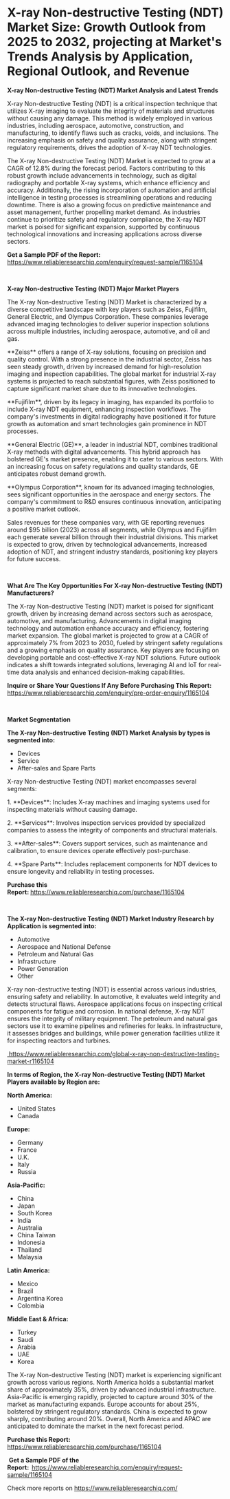 <p><h1>X-ray Non-destructive Testing (NDT) Market Size: Growth Outlook from 2025 to 2032, projecting at Market's Trends Analysis by Application, Regional Outlook, and Revenue</h1></p><p><strong>X-ray Non-destructive Testing (NDT) Market Analysis and Latest Trends</strong></p>
<p><p>X-ray Non-destructive Testing (NDT) is a critical inspection technique that utilizes X-ray imaging to evaluate the integrity of materials and structures without causing any damage. This method is widely employed in various industries, including aerospace, automotive, construction, and manufacturing, to identify flaws such as cracks, voids, and inclusions. The increasing emphasis on safety and quality assurance, along with stringent regulatory requirements, drives the adoption of X-ray NDT technologies.</p><p>The X-ray Non-destructive Testing (NDT) Market is expected to grow at a CAGR of 12.8% during the forecast period. Factors contributing to this robust growth include advancements in technology, such as digital radiography and portable X-ray systems, which enhance efficiency and accuracy. Additionally, the rising incorporation of automation and artificial intelligence in testing processes is streamlining operations and reducing downtime. There is also a growing focus on predictive maintenance and asset management, further propelling market demand. As industries continue to prioritize safety and regulatory compliance, the X-ray NDT market is poised for significant expansion, supported by continuous technological innovations and increasing applications across diverse sectors.</p></p>
<p><strong>Get a Sample PDF of the Report:&nbsp;</strong> <a href="https://www.reliableresearchiq.com/enquiry/request-sample/1165104?utm_campaign=2247&utm_medium=2&utm_source=Github&utm_content=ia&utm_term=11042025&utm_id=x-ray-non-destructive-testing-ndt">https://www.reliableresearchiq.com/enquiry/request-sample/1165104</a></p>
<p>&nbsp;</p>
<p><strong>X-ray Non-destructive Testing (NDT) Major Market Players</strong></p>
<p><p>The X-ray Non-destructive Testing (NDT) Market is characterized by a diverse competitive landscape with key players such as Zeiss, Fujifilm, General Electric, and Olympus Corporation. These companies leverage advanced imaging technologies to deliver superior inspection solutions across multiple industries, including aerospace, automotive, and oil and gas.</p><p>**Zeiss** offers a range of X-ray solutions, focusing on precision and quality control. With a strong presence in the industrial sector, Zeiss has seen steady growth, driven by increased demand for high-resolution imaging and inspection capabilities. The global market for industrial X-ray systems is projected to reach substantial figures, with Zeiss positioned to capture significant market share due to its innovative technologies.</p><p>**Fujifilm**, driven by its legacy in imaging, has expanded its portfolio to include X-ray NDT equipment, enhancing inspection workflows. The company's investments in digital radiography have positioned it for future growth as automation and smart technologies gain prominence in NDT processes.</p><p>**General Electric (GE)**, a leader in industrial NDT, combines traditional X-ray methods with digital advancements. This hybrid approach has bolstered GE's market presence, enabling it to cater to various sectors. With an increasing focus on safety regulations and quality standards, GE anticipates robust demand growth.</p><p>**Olympus Corporation**, known for its advanced imaging technologies, sees significant opportunities in the aerospace and energy sectors. The company's commitment to R&D ensures continuous innovation, anticipating a positive market outlook.</p><p>Sales revenues for these companies vary, with GE reporting revenues around $95 billion (2023) across all segments, while Olympus and Fujifilm each generate several billion through their industrial divisions. This market is expected to grow, driven by technological advancements, increased adoption of NDT, and stringent industry standards, positioning key players for future success.</p></p>
<p>&nbsp;</p>
<p><strong>What Are The Key Opportunities For X-ray Non-destructive Testing (NDT) Manufacturers?</strong></p>
<p><p>The X-ray Non-destructive Testing (NDT) market is poised for significant growth, driven by increasing demand across sectors such as aerospace, automotive, and manufacturing. Advancements in digital imaging technology and automation enhance accuracy and efficiency, fostering market expansion. The global market is projected to grow at a CAGR of approximately 7% from 2023 to 2030, fueled by stringent safety regulations and a growing emphasis on quality assurance. Key players are focusing on developing portable and cost-effective X-ray NDT solutions. Future outlook indicates a shift towards integrated solutions, leveraging AI and IoT for real-time data analysis and enhanced decision-making capabilities.</p></p>
<p><strong>Inquire or Share Your Questions If Any Before Purchasing This Report:</strong> <a href="https://www.reliableresearchiq.com/enquiry/pre-order-enquiry/1165104?utm_campaign=2247&utm_medium=2&utm_source=Github&utm_content=ia&utm_term=11042025&utm_id=x-ray-non-destructive-testing-ndt">https://www.reliableresearchiq.com/enquiry/pre-order-enquiry/1165104</a></p>
<p>&nbsp;</p>
<p><strong>Market Segmentation</strong></p>
<p><strong>The X-ray Non-destructive Testing (NDT) Market Analysis by types is segmented into:</strong></p>
<p><ul><li>Devices</li><li>Service</li><li>After-sales and Spare Parts</li></ul></p>
<p><p>X-ray Non-destructive Testing (NDT) market encompasses several segments: </p><p>1. **Devices**: Includes X-ray machines and imaging systems used for inspecting materials without causing damage.</p><p>2. **Services**: Involves inspection services provided by specialized companies to assess the integrity of components and structural materials.</p><p>3. **After-sales**: Covers support services, such as maintenance and calibration, to ensure devices operate effectively post-purchase.</p><p>4. **Spare Parts**: Includes replacement components for NDT devices to ensure longevity and reliability in testing processes.</p></p>
<p><strong>Purchase this Report:&nbsp;</strong><a href="https://www.reliableresearchiq.com/purchase/1165104?utm_campaign=2247&utm_medium=2&utm_source=Github&utm_content=ia&utm_term=11042025&utm_id=x-ray-non-destructive-testing-ndt">https://www.reliableresearchiq.com/purchase/1165104</a></p>
<p>&nbsp;</p>
<p><strong>The X-ray Non-destructive Testing (NDT) Market Industry Research by Application is segmented into:</strong></p>
<p><ul><li>Automotive</li><li>Aerospace and National Defense</li><li>Petroleum and Natural Gas</li><li>Infrastructure</li><li>Power Generation</li><li>Other</li></ul></p>
<p><p>X-ray non-destructive testing (NDT) is essential across various industries, ensuring safety and reliability. In automotive, it evaluates weld integrity and detects structural flaws. Aerospace applications focus on inspecting critical components for fatigue and corrosion. In national defense, X-ray NDT ensures the integrity of military equipment. The petroleum and natural gas sectors use it to examine pipelines and refineries for leaks. In infrastructure, it assesses bridges and buildings, while power generation facilities utilize it for inspecting reactors and turbines.</p></p>
<p><a href="https://www.reliableresearchiq.com/global-x-ray-non-destructive-testing-market-r1165104?utm_campaign=2247&utm_medium=2&utm_source=Github&utm_content=ia&utm_term=11042025&utm_id=x-ray-non-destructive-testing-ndt">&nbsp;https://www.reliableresearchiq.com/global-x-ray-non-destructive-testing-market-r1165104</a></p>
<p><strong>In terms of Region, the X-ray Non-destructive Testing (NDT) Market Players available by Region are:</strong></p>
<p>
    <p> <strong> North America: </strong>
        <ul>
            <li>United States</li>
            <li>Canada</li>
        </ul>
        </p> 
    <p> <strong> Europe: </strong>
        <ul>
            <li>Germany</li>
            <li>France</li>
            <li>U.K.</li>
            <li>Italy</li>
            <li>Russia</li>
        </ul>
        </p> 
    <p> <strong> Asia-Pacific: </strong>
        <ul>
            <li>China</li>
            <li>Japan</li>
            <li>South Korea</li>
            <li>India</li>
            <li>Australia</li>
            <li>China Taiwan</li>
            <li>Indonesia</li>
            <li>Thailand</li>
            <li>Malaysia</li>
        </ul>
        </p> 
    <p> <strong> Latin America: </strong>
        <ul>
            <li>Mexico</li>
            <li>Brazil</li>
            <li>Argentina Korea</li>
            <li>Colombia</li>
        </ul>
        </p> 
    <p> <strong> Middle East & Africa: </strong>
        <ul>
            <li>Turkey</li>
            <li>Saudi</li>
            <li>Arabia</li>
            <li>UAE</li>
            <li>Korea</li>
        </ul>
    </p>
    </p>
<p><p>The X-ray Non-destructive Testing (NDT) market is experiencing significant growth across various regions. North America holds a substantial market share of approximately 35%, driven by advanced industrial infrastructure. Asia-Pacific is emerging rapidly, projected to capture around 30% of the market as manufacturing expands. Europe accounts for about 25%, bolstered by stringent regulatory standards. China is expected to grow sharply, contributing around 20%. Overall, North America and APAC are anticipated to dominate the market in the next forecast period.</p></p>
<p><strong>Purchase this Report: </strong><a href="https://www.reliableresearchiq.com/purchase/1165104?utm_campaign=2247&utm_medium=2&utm_source=Github&utm_content=ia&utm_term=11042025&utm_id=x-ray-non-destructive-testing-ndt">https://www.reliableresearchiq.com/purchase/1165104</a></p>
<p>&nbsp;<strong>Get a Sample PDF of the Report:&nbsp;&nbsp;</strong><a href="https://www.reliableresearchiq.com/enquiry/request-sample/1165104?utm_campaign=2247&utm_medium=2&utm_source=Github&utm_content=ia&utm_term=11042025&utm_id=x-ray-non-destructive-testing-ndt">https://www.reliableresearchiq.com/enquiry/request-sample/1165104</a></p>
<p><strong></strong></p>
<p>Check more reports on <a href="https://www.reliableresearchiq.com/?utm_campaign=2247&utm_medium=2&utm_source=Github&utm_content=ia&utm_term=11042025&utm_id=x-ray-non-destructive-testing-ndt">https://www.reliableresearchiq.com/</a></p>